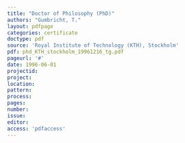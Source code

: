 ```yaml
---
title: "Doctor of Philosophy (PhD)"
authors: "Gumbricht, T."
layout: pdfpage
categories: certificate
doctype: pdf
source: 'Royal Institute of Technology (KTH), Stockholm'
pdf: phd_KTH_stockholm_19961216_tg.pdf
pageurl: '#'
date: 1996-06-01
projectid:
project:
location:
pattern:
process:
pages:
number:
issue:
editor:
access: 'pdfaccess'
---
```

